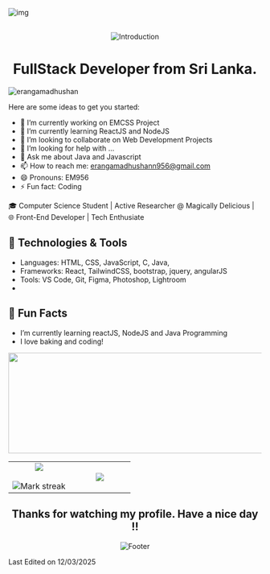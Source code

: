 


![img](https://github.com/user-attachments/assets/dc005b1a-0c27-4d5b-b1b8-ea6ff06893cf)<br/>
<br/>
<!--<img src="https://user-images.githubusercontent.com/73097560/115834477-dbab4500-a447-11eb-908a-139a6edaec5c.gif">
<h1 >Hello Everyone 👋,</h1>
<img src="https://capsule-render.vercel.app/api?type=venom&height=250&color=gradient&text=I%20am%20Eranga%20Madhushan"/>
<h2 align="center">A passionate FullStack Developer from Sri Lanka ❕❕</h2>
<h2 align="center" color="#fff">
  <a href="https://github.com/DenverCoder1/readme-typing-svg"><img src="https://readme-typing-svg.herokuapp.com?font=Time+New+Roman&color=tokyonight&size=25&center=true&vCenter=true&width=600&height=100&lines=Self-taught+Front-End+Developer,;Computer+Science+Undergraduate,;Active+Learner/Researcher,;JavaScript+Developer,;Love+to+learn+new+stuffs..<3"></a>
</h2>
Profile Views<br/>
counting of visitors to this page in this section started on Mar 16, 2023
<p align="left"> <img src="https://komarev.com/ghpvc/?username=erangamadhushan&label=Profile%20views&color=blue&style=flat" alt="erangamadhushan" /> </p>
<h3>Commiters.top Rank in Sri Lanka</h3>
<p><img src="https://user-badge.committers.top/sri_lanka/Erangamadhushan.svg"/></p>
<h1 align="center" bgcolor="red"><a href="https://web-app-with-vercel.vercel.app/" alt="myvercel application">Connect with my Resource Collection 😉😉 </a></h1>

<h3 align="center"><a href="https://www.facebook.com/share/g/13yoiqPz4i/" alt="Facebook group">Join With Facebook Group</a></h3>
<table align="center">
  <tr align="center">
    <td align="center">
      <h2><img src = "https://github.com/7oSkaaa/7oSkaaa/blob/main/Images/about_me.gif?raw=true" width = 50px> About Me</h2>
      <p>- 🔭 I’m currently working on ** WebAPIOverflow Project and EMCSS General Purpose CSS Framework Project**</p>
      <p>- 🌱 I’m currently learning **key concepts in javascript and several front-end frameworks and libraries(like ReactJS, TypeScript) and also Currently I am learning <span>NodeJs</span> and <span>Java</span> programming language 🧑‍💻**</p>
      <p>- 👯 I’m looking to collaborate on **front-end development projects. I'll do my best for your project.**</p>
      <p>- 💬 Ask me about **angularJS and jquery**</p>
      <p>- 📫 How to reach me **by e-mail <a href="mailto:erangamadhushann956@gmail.com">erangamadhushann956@gmail.com</a>**</p>
      <p>- ⚡ Fun fact **Coding...**</p>
    </td>
    
  </tr>
</table>

<h1>Studying</h1>
- Currently pursuing a degree in Computer Science at the University of Ruhuna, Sri Lanka.<br/>
- Let's build amazing things together. 🌟
- <h1>Remember : Practice Makes Perfect</h1>


<div>
 <img src="https://media.giphy.com/media/qgQUggAC3Pfv687qPC/giphy.gif?cid=ecf05e47niwx67rbq6sdm8yua3xbm98dq0iyl4h319iou6ym&ep=v1_gifs_search&rid=giphy.gif&ct=g"  width="600">
</div>


## Contact ME 😊 <br>
   
<p align="center">
  
![Gmail](https://img.shields.io/badge/Gmail-D14836?logo=gmail&logoColor=white&style=for-the-badge)
![Linked In](https://img.shields.io/badge/LinkedIn-D14836?logo=linkedin&logoColor=white&style=for-the-badge)
![Google](https://img.shields.io/badge/Google%20Meet-00897B?logo=google-meet&logoColor=white&style=for-the-badge)
![Telegram](https://img.shields.io/badge/Telegram-2CA5E0?logo=telegram&logoColor=white&style=for-the-badge)
![WhatsApp](https://img.shields.io/badge/WhatsApp-25D366?logo=whatsapp&logoColor=white&style=for-the-badge)
![FaceBook](https://img.shields.io/badge/FaceBook-blue?logo=FaceBook&logoColor=white&style=for-the-badge)
</p>
<table align="center">
  <thead>
    <th>Title</th>
    <th>Skills</th>
  </thead>
  <tbody>
    <tr>
      <td>Social Media</td>
      <td><img src="https://skillicons.dev/icons?i=linkedin,stackoverflow,twitter,.dev" /></td>
    </tr>
    <tr>
      <td>IDE's</td>
      <td> <img src="https://skillicons.dev/icons?i=idea,visualstudio,vscode,atom" /></td>
    </tr>
    <tr>
      <td>Front End</td>
      <td>
        <img src="https://skillicons.dev/icons?i=html,bootstrap,css,tailwind,materialui,js,jquery,react,ts,angular,sass,less,md" />
      </td>
    </tr>
    <tr>
      <td>Back End</td>
      <td><img src="https://skillicons.dev/icons?i=java,nodejs,go,php" /></td>
    </tr>
    <tr>
      <td>UI Tools</td>
      <td><img src="https://skillicons.dev/icons?i=figma,photoshop,adobelightroom,framer" /></td>
    </tr>
    <tr>
      <td>Others</td>
      <td><img src="https://skillicons.dev/icons?i=discord,git,github,maven,postman,powershell,bash,gitlab,octave,matlab,npm,latex,notion" /></td>
    </tr>
    <tr>
      <td>Favourite</td>
      <td> <img src="https://skillicons.dev/icons?i=html,css,bootstrap,react,vite,tailwind,materialui,js,jquery,ts,angular,c,nodejs,mongodb" /></td>
    </tr>
    <tr>
      <td>Operating System</td>
      <td> <img src="https://skillicons.dev/icons?i=windows,linux,ubuntu,kali" /></td>
    </tr>
  </tbody>
</table> 

<div style="display:flex;">
<h1>Github Performances</h1>
<table align="center">
<tr border="none">
<td width="50%" align="center">
  <img align="center" src="https://github-readme-stats.vercel.app/api?username=Erangamadhushan&show_icons=true&theme=radical&show=reviews,prs_merged,prs_merged_percentage&hide=contribs"/>

  <br></br>
  <img  title="🔥 Get streak stats for your profile at git.io/streak-stats" alt="Mark streak" src="https://github-readme-streak-stats.herokuapp.com/?user=Erangamadhushan&icon_color=6FDA44&theme=radical&hide_border=false" /> 
</td>

<td width="50%" align="center">

  <img  align="center"  src="https://github-readme-stats.anuraghazra1.vercel.app/api/top-langs/?username=Erangamadhushan&theme=radical&hide_border=false&no-bg=true&no-frame=true&langs_count=20"/>
  <img alt="most used languages" width="300px" src="https://github-readme-stats.vercel.app/api/top-langs/?username=Erangamadhushan&amp;count_private=true&amp;theme=radical&amp;layout=compact&amp;border_radius=8&amp;langs_count=20&amp;hide=hack,swift,kotlin,objective-c">
  </td>
 
</tr>
</table>
<p align="left">
  <img src="https://github-profile-summary-cards.vercel.app/api/cards/stats?username=Erangamadhushan&theme=radical" alt="GitHub Stats" width="330" />
  <img src="https://github-profile-summary-cards.vercel.app/api/cards/productive-time?username=Erangamadhushan&theme=radical&utcOffset=5" alt="Most Productive Time" width="330" />
<img src="https://github-profile-summary-cards.vercel.app/api/cards/repos-per-language?username=Erangamadhushan&theme=tokyonight" alt="Most Used Languages" width="330" /> 
<!--</p>

<p align="left">
  <img src="https://github-profile-summary-cards.vercel.app/api/cards/profile-details?username=Erangamadhushan&theme=radical" alt="Profile Details" width="1000" />
</p>

<div align="center">

  [![Activity Graph](https://github-readme-activity-graph.vercel.app/graph?username=Erangamadhushan&theme=redical)](https://github.com/Erangamadhushan) 
</div>
<div>
  <h1>Achievments</h1>
  <p><img align="left" src="goals.png" alt="erangamadhushan_front_end_achievments" /></p>
  <br/><br/>
</div>

<h1 align="center">
𝚃𝚑𝚊𝚗𝚔 𝚈𝚘𝚞 𝙵𝚘𝚛 𝚈𝚘𝚞𝚛 𝙲𝚘𝚖𝚒𝚗𝚐 𝙼𝚢 𝙶𝚒𝚝𝙷𝚞𝚋 𝙿𝚛𝚘𝚏𝚒𝚕𝚎 🤝
𝙷𝚊𝚟𝚎 𝚊 nice 𝚍𝚊𝚢 ! 
</h1>
<div align="center">
  
![repo size](https://img.shields.io/github/repo-size/Erangamadhushan/Erangamadhushan?label=Repo%20Size&style=for-the-badge&labelColor=black&color=20bf6b)
![GitHub stars](https://img.shields.io/github/stars/Erangamadhushan/Erangamadhushan?&labelColor=black&color=f7b731&style=for-the-badge)
![GitHub LastCommit](https://img.shields.io/github/last-commit/Erangamadhushan/Erangamadhushan?logo=github&labelColor=black&color=d1d8e0&style=for-the-badge)
</div>

<div>
</div>

<p>Last Edited on 04/03/2025</p>
-->

<!-- ============================================================================================================================================================ -->
<div align="center"><img src="https://capsule-render.vercel.app/api?type=waving&color=gradient&height=200&section=header&text=Hi%20There!%20👋&fontSize=75&animation=fadeIn&fontAlignY=35&desc=I'm%20Eranga%20Madhushan%20|BCS%20Student%20at%20University%20of%20Ruhuna%20,Sri%20Lanka&descAlignY=55&descAlign=62" alt="Introduction"/></div>
<h1 align="center">FullStack Developer from Sri Lanka.</h1>
<p align="left"> <img src="https://komarev.com/ghpvc/?username=erangamadhushan&label=Profile%20views&color=blue&style=flat" alt="erangamadhushan" /> </p>
<!--
**Eranga2002/Eranga2002** is a ✨ _special_ ✨ repository because its `README.md` (this file) appears on your GitHub profile.-->

Here are some ideas to get you started:

- 🔭 I’m currently working on EMCSS Project
- 🌱 I’m currently learning ReactJS and NodeJS
- 👯 I’m looking to collaborate on Web Development Projects
- 🤔 I’m looking for help with ...
- 💬 Ask me about Java and Javascript
- 📫 How to reach me: <a mailto="erangamadhushann956@gmail.com">erangamadhushann956@gmail.com</a>
- 😄 Pronouns: EM956
- ⚡ Fun fact: Coding

🎓 Computer Science Student | Active Researcher @ Magically Delicious | 🌐 Front-End Developer | Tech Enthusiate

## 🔧 Technologies & Tools
- Languages: HTML, CSS, JavaScript, C, Java, 
- Frameworks: React, TailwindCSS, bootstrap, jquery, angularJS
- Tools: VS Code, Git, Figma, Photoshop, Lightroom
- 
## 🌱 Fun Facts
- I’m currently learning reactJS, NodeJS and  Java Programming
- I love baking and coding!

 
<table align="center">
<tr border="none">
<td width="50%" align="center">
  
  <img  align="center"  src="https://github-readme-stats.vercel.app/api?username=Erangamadhushan&theme=algolia&show_icons=true&count_private=true" />
  <br></br>
  <img  title="🔥 Get streak stats for your profile at git.io/streak-stats" alt="Mark streak" src="https://github-readme-streak-stats.herokuapp.com/?user=Erangamadhushan&icon_color=6FDA44&theme=algolia&hide_border=false" /> 
</td>

<td width="50%" align="center">

  <img  align="center"  src="https://github-readme-stats.anuraghazra1.vercel.app/api/top-langs/?username=Erangamadhushan&theme=algolia&hide_border=false&no-bg=true&no-frame=true&langs_count=10"/>
  
  </td>
 
</tr>
<tr>
   <img align="center" src="http://github-profile-summary-cards.vercel.app/api/cards/profile-details?username=Erangamadhushan&theme=algolia" height="200em" width="822.5em" />
</tr>
</table>
<h2 align="center">Thanks for watching my profile. Have a nice day !!</h2>
<!-- Footer -->
<div align="center">
  
  ![Footer](https://capsule-render.vercel.app/api?type=waving&color=gradient&height=100&section=footer)
  
</div>
<p>Last Edited on 12/03/2025</p>
